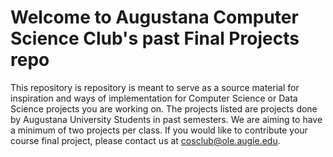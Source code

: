 # Welcome to Augustana Computer Science Club's past Final Projects repo
This repository is repository is meant to serve as a source material for inspiration and ways of implementation for Computer Science or Data Science projects you are working on. The projects listed are projects done by Augustana University Students in past semesters. We are aiming to have a minimum of two projects per class. If you would like to contribute your course final project, please contact us at cosclub@ole.augie.edu.

